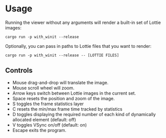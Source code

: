 # Usage

Running the viewer without any arguments will render a built-in set of Lottie images:

```shell
cargo run -p with_winit --release
```

Optionally, you can pass in paths to Lottie files that you want to render:

```shell
cargo run -p with_winit --release -- [LOTTIE FILES]
```

## Controls

- Mouse drag-and-drop will translate the image.
- Mouse scroll wheel will zoom.
- Arrow keys switch between Lottie images in the current set.
- Space resets the position and zoom of the image.
- S toggles the frame statistics layer
- C resets the min/max frame time tracked by statistics
- D toggles displaying the required number of each kind of dynamically allocated element (default: off)
- V toggles VSync on/off (default: on)
- Escape exits the program.
